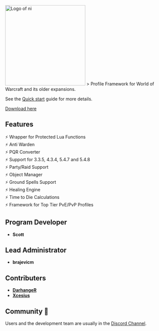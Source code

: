 <img src="https://nhub.app/_media/GitHub Logo.png" alt="Logo of ni" width="256"/>
> Profile Framework for World of Warcraft and its older expansions.

See the [Quick start](https://nhub.app/#/getting-started/quickstart) guide for more details.

[Download here](https://github.com/scizzydo/ni/releases)

## Features

⚡️ Wrapper for Protected Lua Functions<br>
⚡️ Anti Warden<br>
⚡️ PQR Converter<br>
⚡️ Support for 3.3.5, 4.3.4, 5.4.7 and 5.4.8<br>
⚡️ Party/Raid Support<br>
⚡️ Object Manager<br>
⚡️ Ground Spells Support<br>
⚡️ Healing Engine<br>
⚡️ Time to Die Calculations<br>
⚡️ Framework for Top Tier PvE/PvP Profiles<br>

## Program Developer

- **Scott**

## Lead Administrator

- **brajevicm**

## Contributers

- **[DarhangeR](https://github.com/DarhangeR/Ni-Profiles/)**
- **[Xcesius](https://github.com/Xcesius/Ni-Profiles/)**


## Community 👋

Users and the development team are usually in the [Discord Channel](https://discord.gg/BbSE5qw).
